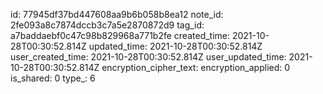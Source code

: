 id: 77945df37bd447608aa9b6b058b8ea12
note_id: 2fe093a8c7874dccb3c7a5e2870872d9
tag_id: a7baddaebf0c47c98b829968a771b2fe
created_time: 2021-10-28T00:30:52.814Z
updated_time: 2021-10-28T00:30:52.814Z
user_created_time: 2021-10-28T00:30:52.814Z
user_updated_time: 2021-10-28T00:30:52.814Z
encryption_cipher_text: 
encryption_applied: 0
is_shared: 0
type_: 6